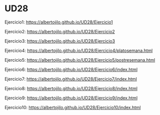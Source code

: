 # UD28

Ejercicio1: https://albertojilo.github.io/UD28/Ejercicio1

Ejercicio2: https://albertojilo.github.io/UD28/Ejercicio2

Ejercicio3: https://albertojilo.github.io/UD28/Ejercicio3

Ejercicio4: https://albertojilo.github.io/UD28/Ejercicio4/platosemana.html

Ejercicio5: https://albertojilo.github.io/UD28/Ejercicio5/postresemana.html

Ejercicio6: https://albertojilo.github.io/UD28/Ejercicio6/index.html

Ejercicio7: https://albertojilo.github.io/UD28/Ejercicio7/index.html

Ejercicio8: https://albertojilo.github.io/UD28/Ejercicio8/index.html

Ejercicio9: https://albertojilo.github.io/UD28/Ejercicio9/index.html

Ejercicio10: https://albertojilo.github.io/UD28/Ejercicio10/index.html
